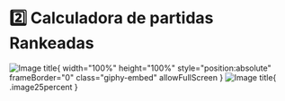  # 2️⃣ Calculadora de partidas Rankeadas

 ![Image title]([https://giphy.com/embed/eDDrmbtY0aSAII8ffT){ width="100%" height="100%" style="position:absolute" frameBorder="0" class="giphy-embed" allowFullScreen }
 ![Image title](https://dummyimage.com/600x400/eee/aaa){ .image25percent }
